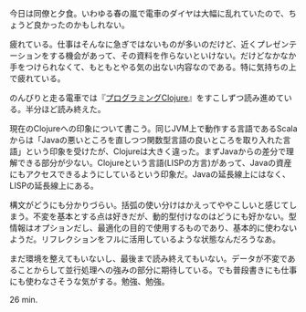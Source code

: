 今日は同僚と夕食。いわゆる春の嵐で電車のダイヤは大幅に乱れていたので、ちょうど良かったのかもしれない。

疲れている。仕事はそんなに急ぎではないものが多いのだけど、近くプレゼンテーションをする機会があって、その資料を作らないといけない。だけどなかなか手をつけられなくて、もともとやる気の出ない内容なのである。特に気持ちの上で疲れている。

のんびりと走る電車では『[プログラミングClojure](http://amazon.jp/o/ASIN/4274067890/bouzuya-22)』をすこしずつ読み進めている。半分ほど読み終えた。

現在のClojureへの印象について書こう。同じJVM上で動作する言語であるScalaからは「Javaの悪いところを直しつつ関数型言語の良いところを取り入れた言語」という印象を受けたが、Clojureは大きく違った。まずJavaからの差分で理解できる部分が少ない。Clojureという言語(LISPの方言)があって、Javaの資産にもアクセスできるようにしているという印象だ。Javaの延長線上にはなく、LISPの延長線上にある。

構文がどうにも分かりづらい。括弧の使い分けはかえってややこしいと感じてしまう。不変を基本とする点は好きだが、動的型付けなのはどうにも好かない。型情報はオプションだし、最適化の目的で使用するものであり、基本的に使わないようだ。リフレクションをフルに活用しているような状態なんだろうなあ。

まだ環境を整えてもいないし、最後まで読み終えてもいない。データが不変であることからして並行処理への強みの部分に期待している。でも普段書きにも仕事にも使わなさそうな気がする。勉強、勉強。

26 min.
